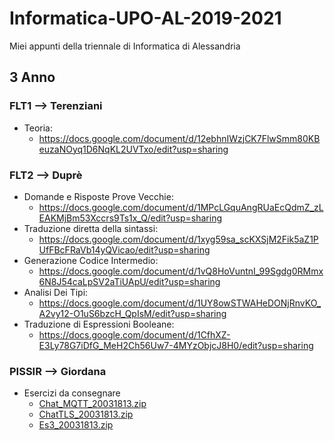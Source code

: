 # Informatica-UPO-AL-2019-2021
Miei appunti della triennale di Informatica di Alessandria


## 3 Anno

### FLT1 --> Terenziani
- Teoria:
  - https://docs.google.com/document/d/12ebhnIWzjCK7FlwSmm80KBeuzaNOyq1D6NqKL2UVTxo/edit?usp=sharing

### FLT2 --> Duprè
- Domande e Risposte Prove Vecchie: 
  - https://docs.google.com/document/d/1MPcLGquAngRUaEcQdmZ_zLEAKMjBm53Xccrs9Ts1x_Q/edit?usp=sharing
- Traduzione diretta della sintassi: 
  - https://docs.google.com/document/d/1xyg59sa_scKXSjM2Fik5aZ1PUfFBcFRaVb14yQVicao/edit?usp=sharing
- Generazione Codice Intermedio: 
  - https://docs.google.com/document/d/1vQ8HoVuntnI_99Sgdg0RMmx6N8J54caLpSV2aTiUApU/edit?usp=sharing
- Analisi Dei Tipi: 
  - https://docs.google.com/document/d/1UY8owSTWAHeDONjRnvKO_A2vy12-O1uS6bzcH_QpIsM/edit?usp=sharing
- Traduzione di Espressioni Booleane: 
  - https://docs.google.com/document/d/1CfhXZ-E3Ly78G7iDfG_MeH2Ch56Uw7-4MYzObjcJ8H0/edit?usp=sharing

### PISSIR --> Giordana
- Esercizi da consegnare
  - [Chat_MQTT_20031813.zip](https://github.com/mattiacastellano1999/Informatica-UPO-AL-2019-2021/files/7344917/Chat_MQTT_20031813.zip)
  - [ChatTLS_20031813.zip](https://github.com/mattiacastellano1999/Informatica-UPO-AL-2019-2021/files/7344919/ChatTLS_20031813.zip)
  - [Es3_20031813.zip](https://github.com/mattiacastellano1999/Informatica-UPO-AL-2019-2021/files/7344922/Es3_20031813.zip)
